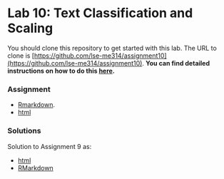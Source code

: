 # Lab 10: Text Classification and Scaling

You should clone this repository to get started with this lab.  The URL to clone is [https://github.com/lse-me314/assignment10](https://github.com/lse-me314/assignment10).  **You can find detailed instructions on how to do this [here](https://lse-me314.github.io/instructions).**

### Assignment

* [Rmarkdown](ME314_assignment10.Rmd).
* [html](ME314_assignment10.html)

### Solutions
 
Solution to Assignment 9 as:
*  [html](ME314_assignment10_solution.html) 
*  [RMarkdown](ME314_assignment10_solution.Rmd)  
